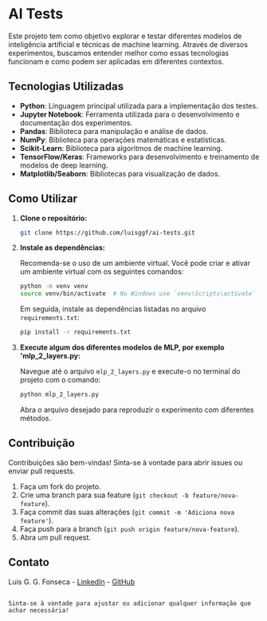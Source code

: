
# AI Tests

Este projeto tem como objetivo explorar e testar diferentes modelos de inteligência artificial e técnicas de machine learning.
Através de diversos experimentos, buscamos entender melhor como essas tecnologias funcionam e como podem ser aplicadas em
diferentes contextos.

## Tecnologias Utilizadas

- **Python**: Linguagem principal utilizada para a implementação dos testes.
- **Jupyter Notebook**: Ferramenta utilizada para o desenvolvimento e documentação dos experimentos.
- **Pandas**: Biblioteca para manipulação e análise de dados.
- **NumPy**: Biblioteca para operações matemáticas e estatísticas.
- **Scikit-Learn**: Biblioteca para algoritmos de machine learning.
- **TensorFlow/Keras**: Frameworks para desenvolvimento e treinamento de modelos de deep learning.
- **Matplotlib/Seaborn**: Bibliotecas para visualização de dados.


## Como Utilizar

1. **Clone o repositório:**

   ```bash
   git clone https://github.com/luisggf/ai-tests.git
   ```

2. **Instale as dependências:**

   Recomenda-se o uso de um ambiente virtual. Você pode criar e ativar um ambiente virtual com os seguintes comandos:

   ```bash
   python -m venv venv
   source venv/bin/activate  # No Windows use `venv\Scripts\activate`
   ```

   Em seguida, instale as dependências listadas no arquivo `requirements.txt`:

   ```bash
   pip install -r requirements.txt
   ```

3. **Execute algum dos diferentes modelos de MLP, por exemplo 'mlp_2_layers.py:**

   Navegue até o arquivo `mlp_2_layers.py` e execute-o no terminal do projeto com o comando:

   ```bash
   python mlp_2_layers.py
   ```

   Abra o arquivo desejado para reproduzir o experimento com diferentes métodos.

## Contribuição

Contribuições são bem-vindas! Sinta-se à vontade para abrir issues ou enviar pull requests. 

1. Faça um fork do projeto.
2. Crie uma branch para sua feature (`git checkout -b feature/nova-feature`).
3. Faça commit das suas alterações (`git commit -m 'Adiciona nova feature'`).
4. Faça push para a branch (`git push origin feature/nova-feature`).
5. Abra um pull request.



## Contato

Luis G. G. Fonseca - [LinkedIn](https://www.linkedin.com/in/luisggf/) - [GitHub](https://github.com/luisggf)


```

Sinta-se à vontade para ajustar ou adicionar qualquer informação que achar necessária!
